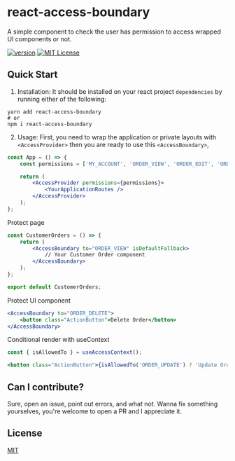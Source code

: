 # react-access-boundary

A simple component to check the user has permission to access wrapped UI components or not.

[![version][version-badge]][package]
[![MIT License][license-badge]][license]

## Quick Start

1. Installation: It should be installed on your react project `dependencies` by running either of the following:

```
yarn add react-access-boundary
# or
npm i react-access-boundary
```

2. Usage: First, you need to wrap the application or private layouts with `<AccessProvider>` then you are ready to use this `<AccessBoundary>`,

```jsx
const App = () => {
	const permissions = ['MY_ACCOUNT', 'ORDER_VIEW', 'ORDER_EDIT', 'ORDER_UPDATE', 'ORDER_DELETE'];

	return (
		<AccessProvider permissions={permissions}>
			<YourApplicationRoutes />
		</AccessProvider>
	);
};
```

Protect page

```jsx
const CustomerOrders = () => {
	return (
		<AccessBoundary to="ORDER_VIEW" isDefaultFallback>
			// Your Customer Order component
		</AccessBoundary>
	);
};

export default CustomerOrders;
```

Protect UI component

```jsx
<AccessBoundary to="ORDER_DELETE">
	<button class="ActionButton">Delete Order</button>
</AccessBoundary>
```

Conditional render with useContext

```jsx
const { isAllowedTo } = useAccessContext();

<button class="ActionButton">{isAllowedTo('ORDER_UPDATE') ? 'Update Order' : 'Preview Order'}</button>;
```

## Can I contribute?

Sure, open an issue, point out errors, and what not. Wanna fix something yourselves, you're welcome to open a PR and I appreciate it.

## License

[MIT][license]

[npm]: https://www.npmjs.com
[node]: https://nodejs.org
[package]: https://www.npmjs.com/package/react-access-boundary
[version-badge]: https://img.shields.io/npm/v/react-access-boundary?style=flat-square
[license-badge]: https://img.shields.io/npm/l/react-access-boundary?style=flat-square
[license]: https://github.com/sonjoydatta/react-access-boundary/blob/main/LICENSE
